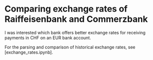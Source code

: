 # Comparing exchange rates of Raiffeisenbank and Commerzbank

I was interested which bank offers better exchange rates for receiving payments in CHF on an EUR bank account. 

For the parsing and comparison of historical exchange rates, see [exchange_rates.ipynb]. 
